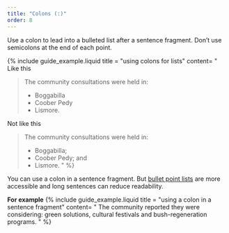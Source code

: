 ```yaml
---
title: "Colons (:)"
order: 8
---
```


Use a colon to lead into a bulleted list after a sentence fragment. Don’t use semicolons at the end of each point.

{% include guide_example.liquid
  title = "using colons for lists"
  content= "
Like this

> The community consultations were held in:
>
> - Boggabilla
> - Coober Pedy
> - Lismore.

Not like this

> The community consultations were held in:
>
> - Boggabilla;
> - Coober Pedy; and
> - Lismore.
"
%}

You can use a colon in a sentence fragment. But [bullet point lists]() are more accessible and long sentences can reduce readability.

**For example**
{% include guide_example.liquid
  title = "using a colon in a sentence fragment"
  content= "
The community reported they were considering: green solutions, cultural festivals and bush-regeneration programs.
"
%}
